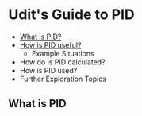 # Udit's Guide to PID
- [What is PID?](#What-is-PID)
- [How is PID useful?](#1-introduction)
  - Example Situations
- How do is PID calculated?
- How is PID used?
- Further Exploration Topics

## What is PID